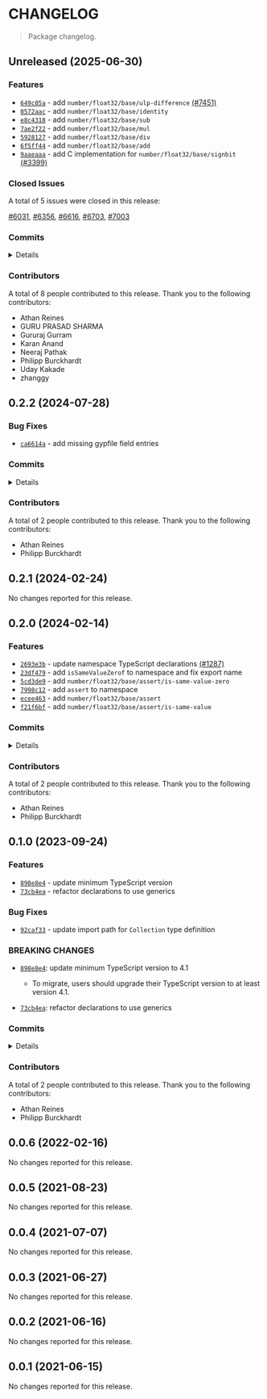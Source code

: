 # CHANGELOG

> Package changelog.

<section class="release" id="unreleased">

## Unreleased (2025-06-30)

<section class="features">

### Features

-   [`649c05a`](https://github.com/stdlib-js/stdlib/commit/649c05af0ca6a85f540fe4ebe9847a667d976c57) - add `number/float32/base/ulp-difference` [(#7451)](https://github.com/stdlib-js/stdlib/pull/7451)
-   [`0572aac`](https://github.com/stdlib-js/stdlib/commit/0572aac77e209513ff935c75f33801451e4a5e33) - add `number/float32/base/identity`
-   [`e8c4318`](https://github.com/stdlib-js/stdlib/commit/e8c4318e592586ca53fd53f5ddebd9be16ac9208) - add `number/float32/base/sub`
-   [`7ae2f22`](https://github.com/stdlib-js/stdlib/commit/7ae2f22a800770e00e3de3d54649399d84f99c4d) - add `number/float32/base/mul`
-   [`5928127`](https://github.com/stdlib-js/stdlib/commit/5928127d8f24750ec68278e6c5cd5adf1c7e95c3) - add `number/float32/base/div`
-   [`6f5ff44`](https://github.com/stdlib-js/stdlib/commit/6f5ff446d16255dec7a70319ed2f71b2f546e72c) - add `number/float32/base/add`
-   [`9aaeaaa`](https://github.com/stdlib-js/stdlib/commit/9aaeaaadf0c59b4d42e2ba7e1a6ea42a1ae2b09d) - add C implementation for `number/float32/base/signbit` [(#3399)](https://github.com/stdlib-js/stdlib/pull/3399)

</section>

<!-- /.features -->

<section class="issues">

### Closed Issues

A total of 5 issues were closed in this release:

[#6031](https://github.com/stdlib-js/stdlib/issues/6031), [#6356](https://github.com/stdlib-js/stdlib/issues/6356), [#6616](https://github.com/stdlib-js/stdlib/issues/6616), [#6703](https://github.com/stdlib-js/stdlib/issues/6703), [#7003](https://github.com/stdlib-js/stdlib/issues/7003)

</section>

<!-- /.issues -->

<section class="commits">

### Commits

<details>

-   [`649c05a`](https://github.com/stdlib-js/stdlib/commit/649c05af0ca6a85f540fe4ebe9847a667d976c57) - **feat:** add `number/float32/base/ulp-difference` [(#7451)](https://github.com/stdlib-js/stdlib/pull/7451) _(by Karan Anand, Athan Reines)_
-   [`647aefa`](https://github.com/stdlib-js/stdlib/commit/647aefae9b5cdc1cb4502481b99c6911ef4406bf) - **chore:** fix C lint errors [(#7460)](https://github.com/stdlib-js/stdlib/pull/7460) _(by zhanggy)_
-   [`5896836`](https://github.com/stdlib-js/stdlib/commit/5896836635aa28aba7c97b3f21d32735d867c43b) - **build:** add package meta data _(by Athan Reines)_
-   [`6c6fd79`](https://github.com/stdlib-js/stdlib/commit/6c6fd79627e1c79e5f98e53a05456057986c911a) - **build:** add package meta data _(by Athan Reines)_
-   [`6803252`](https://github.com/stdlib-js/stdlib/commit/68032524e51f5f6b82e06e13253836ec5a539c40) - **build:** add package meta data _(by Athan Reines)_
-   [`7513cfe`](https://github.com/stdlib-js/stdlib/commit/7513cfee4cc2404b62615c9c9be7c882396e0b39) - **chore:** fix JavaScript lint errors [(#7047)](https://github.com/stdlib-js/stdlib/pull/7047) _(by Uday Kakade, Athan Reines)_
-   [`66f68cf`](https://github.com/stdlib-js/stdlib/commit/66f68cf6493c41ccfe4107e76d04a6bc43769b63) - **chore:** fix EditorConfig lint errors [(#6871)](https://github.com/stdlib-js/stdlib/pull/6871) _(by zhanggy)_
-   [`f3cfeab`](https://github.com/stdlib-js/stdlib/commit/f3cfeaba512914fe482fc3ec96f4293e104a6baf) - **chore:** fix EditorConfig lint errors [(#6861)](https://github.com/stdlib-js/stdlib/pull/6861) _(by zhanggy)_
-   [`57953ed`](https://github.com/stdlib-js/stdlib/commit/57953ed6de1a9a8a992aa0aa884ac23259073c55) - **chore:** fix JavaScript lint errors (issue #6616) [(#6626)](https://github.com/stdlib-js/stdlib/pull/6626) _(by GURU PRASAD SHARMA, Athan Reines)_
-   [`1820a95`](https://github.com/stdlib-js/stdlib/commit/1820a95fb1d37471413f822d2ce004c1b8752b39) - **docs:** update related packages sections [(#6503)](https://github.com/stdlib-js/stdlib/pull/6503) _(by stdlib-bot)_
-   [`a1e230f`](https://github.com/stdlib-js/stdlib/commit/a1e230f29297caa89880e9c194c615a0400fb7bc) - **chore:** clean up cppcheck-suppress comments _(by Karan Anand)_
-   [`0572aac`](https://github.com/stdlib-js/stdlib/commit/0572aac77e209513ff935c75f33801451e4a5e33) - **feat:** add `number/float32/base/identity` _(by Gururaj Gurram)_
-   [`635e38f`](https://github.com/stdlib-js/stdlib/commit/635e38f2c94c01bf24593efce94d1b71811cad4f) - **refactor:** rename file in `number/float32/base/add` [(#5498)](https://github.com/stdlib-js/stdlib/pull/5498) _(by Gururaj Gurram)_
-   [`a4d7692`](https://github.com/stdlib-js/stdlib/commit/a4d7692d31b5f0d46415e9df7b1f6b3a3936086c) - **refactor:** rename file in `number/float32/base/mul` [(#5463)](https://github.com/stdlib-js/stdlib/pull/5463) _(by Gururaj Gurram)_
-   [`5081120`](https://github.com/stdlib-js/stdlib/commit/50811206a32132606851c5b5505c6a1e9b145319) - **refactor:** update paths _(by Gururaj Gurram)_
-   [`e8c4318`](https://github.com/stdlib-js/stdlib/commit/e8c4318e592586ca53fd53f5ddebd9be16ac9208) - **feat:** add `number/float32/base/sub` _(by Gururaj Gurram)_
-   [`1eac550`](https://github.com/stdlib-js/stdlib/commit/1eac550d7e113582faa355fe13dfbb24e02d9238) - **refactor:** update paths _(by Gururaj Gurram)_
-   [`7ae2f22`](https://github.com/stdlib-js/stdlib/commit/7ae2f22a800770e00e3de3d54649399d84f99c4d) - **feat:** add `number/float32/base/mul` _(by Gururaj Gurram)_
-   [`adbcf39`](https://github.com/stdlib-js/stdlib/commit/adbcf39b36d49a9c2876bdc2848e9dac842cf90f) - **refactor:** update paths _(by Gururaj Gurram)_
-   [`5928127`](https://github.com/stdlib-js/stdlib/commit/5928127d8f24750ec68278e6c5cd5adf1c7e95c3) - **feat:** add `number/float32/base/div` _(by Gururaj Gurram)_
-   [`6f5ff44`](https://github.com/stdlib-js/stdlib/commit/6f5ff446d16255dec7a70319ed2f71b2f546e72c) - **feat:** add `number/float32/base/add` _(by Gururaj Gurram)_
-   [`6028758`](https://github.com/stdlib-js/stdlib/commit/6028758df442105f1ac0d4240450c96cf3ad4032) - **docs:** update namespace TypeScript declaration comments [(#4758)](https://github.com/stdlib-js/stdlib/pull/4758) _(by stdlib-bot, Philipp Burckhardt)_
-   [`9aaeaaa`](https://github.com/stdlib-js/stdlib/commit/9aaeaaadf0c59b4d42e2ba7e1a6ea42a1ae2b09d) - **feat:** add C implementation for `number/float32/base/signbit` [(#3399)](https://github.com/stdlib-js/stdlib/pull/3399) _(by Neeraj Pathak, Athan Reines, stdlib-bot)_
-   [`4a70790`](https://github.com/stdlib-js/stdlib/commit/4a707903dfef7c2b56216000165706497d19a251) - **style:** add missing spaces _(by Philipp Burckhardt)_
-   [`a72a67a`](https://github.com/stdlib-js/stdlib/commit/a72a67a667bcf694e5f8f2bc3c8e62714e5832bc) - **chore:** minor clean-up _(by Philipp Burckhardt)_
-   [`b89c97c`](https://github.com/stdlib-js/stdlib/commit/b89c97ce0b812ff0b2aab16b4d77969d44fe3e8c) - **docs:** resolve lint errors in TS declaration files _(by Philipp Burckhardt)_

</details>

</section>

<!-- /.commits -->

<section class="contributors">

### Contributors

A total of 8 people contributed to this release. Thank you to the following contributors:

-   Athan Reines
-   GURU PRASAD SHARMA
-   Gururaj Gurram
-   Karan Anand
-   Neeraj Pathak
-   Philipp Burckhardt
-   Uday Kakade
-   zhanggy

</section>

<!-- /.contributors -->

</section>

<!-- /.release -->

<section class="release" id="v0.2.2">

## 0.2.2 (2024-07-28)

<section class="bug-fixes">

### Bug Fixes

-   [`ca6614a`](https://github.com/stdlib-js/stdlib/commit/ca6614abe2ae5acdcfd6eccaf49a65215f60d99e) - add missing gypfile field entries

</section>

<!-- /.bug-fixes -->

<section class="commits">

### Commits

<details>

-   [`272ae7a`](https://github.com/stdlib-js/stdlib/commit/272ae7ac5c576c68cfab1b6e304c86407faa20cd) - **docs:** remove comment _(by Athan Reines)_
-   [`2777e4b`](https://github.com/stdlib-js/stdlib/commit/2777e4be161869d09406e3b17947d24c64b47af2) - **bench:** resolve lint errors in benchmarks _(by Athan Reines)_
-   [`d04dcbd`](https://github.com/stdlib-js/stdlib/commit/d04dcbd6dc3b0bf4a89bd3947d317fa5ff15bb38) - **docs:** remove private annotations in C comments _(by Philipp Burckhardt)_
-   [`41d41e9`](https://github.com/stdlib-js/stdlib/commit/41d41e959b4eaad3c631e6898e3144a4015a5458) - **test:** include trailing newlines in Julia-generated JSON fixtures _(by Philipp Burckhardt)_
-   [`9ed7d0e`](https://github.com/stdlib-js/stdlib/commit/9ed7d0e7d57edb5ad0dfb65c944bed87d475cbf3) - **chore:** add missing trailing newlines _(by Philipp Burckhardt)_
-   [`0d3b4d0`](https://github.com/stdlib-js/stdlib/commit/0d3b4d0ceeb5eb56c80da840d3f080f98af7229b) - **chore:** remove extra spaces and lint fixes _(by Philipp Burckhardt)_
-   [`28433d6`](https://github.com/stdlib-js/stdlib/commit/28433d637a39abec34dddc51d88c59fdc7c38f3a) - **docs:** clean-up C function parameter and return annotations _(by Philipp Burckhardt)_
-   [`ca6614a`](https://github.com/stdlib-js/stdlib/commit/ca6614abe2ae5acdcfd6eccaf49a65215f60d99e) - **fix:** add missing gypfile field entries _(by Philipp Burckhardt)_

</details>

</section>

<!-- /.commits -->

<section class="contributors">

### Contributors

A total of 2 people contributed to this release. Thank you to the following contributors:

-   Athan Reines
-   Philipp Burckhardt

</section>

<!-- /.contributors -->

</section>

<!-- /.release -->

<section class="release" id="v0.2.1">

## 0.2.1 (2024-02-24)

No changes reported for this release.

</section>

<!-- /.release -->

<section class="release" id="v0.2.0">

## 0.2.0 (2024-02-14)

<section class="features">

### Features

-   [`2693e3b`](https://github.com/stdlib-js/stdlib/commit/2693e3b3f0382542a51fc57d78e9ab59e2dc0681) - update namespace TypeScript declarations [(#1287)](https://github.com/stdlib-js/stdlib/pull/1287)
-   [`23df479`](https://github.com/stdlib-js/stdlib/commit/23df479470a45974b8d87559cc7c9e63e3c321c0) - add `isSameValueZerof` to namespace and fix export name
-   [`5cd3de9`](https://github.com/stdlib-js/stdlib/commit/5cd3de9d141fefc57ccfe2e59cd96d2d0b75b0c4) - add `number/float32/base/assert/is-same-value-zero`
-   [`7998c12`](https://github.com/stdlib-js/stdlib/commit/7998c12dc21a5b8b0d8a349d2d130946fd36745e) - add `assert` to namespace
-   [`ecee463`](https://github.com/stdlib-js/stdlib/commit/ecee463b893c3d850ac8653ce578ec2084b79a83) - add `number/float32/base/assert`
-   [`f21f6bf`](https://github.com/stdlib-js/stdlib/commit/f21f6bf27b244b94af0053364d95286aa37dfa52) - add `number/float32/base/assert/is-same-value`

</section>

<!-- /.features -->

<section class="commits">

### Commits

<details>

-   [`2693e3b`](https://github.com/stdlib-js/stdlib/commit/2693e3b3f0382542a51fc57d78e9ab59e2dc0681) - **feat:** update namespace TypeScript declarations [(#1287)](https://github.com/stdlib-js/stdlib/pull/1287) _(by stdlib-bot, Athan Reines)_
-   [`322d1ca`](https://github.com/stdlib-js/stdlib/commit/322d1cac1bb150c548b5ad3b3086acd8e74a7bbd) - **docs:** update namespace table of contents [(#1284)](https://github.com/stdlib-js/stdlib/pull/1284) _(by stdlib-bot, Philipp Burckhardt)_
-   [`442fbfc`](https://github.com/stdlib-js/stdlib/commit/442fbfc181ef5859b67bdfad43dbe998ad07783e) - **docs:** update Markdown stdlib package URLs [(#1274)](https://github.com/stdlib-js/stdlib/pull/1274) _(by stdlib-bot)_
-   [`78512b9`](https://github.com/stdlib-js/stdlib/commit/78512b93f38716a72ab4e65f1eca52d3ff6eea77) - **docs:** update link _(by Athan Reines)_
-   [`23df479`](https://github.com/stdlib-js/stdlib/commit/23df479470a45974b8d87559cc7c9e63e3c321c0) - **feat:** add `isSameValueZerof` to namespace and fix export name _(by Athan Reines)_
-   [`5cd3de9`](https://github.com/stdlib-js/stdlib/commit/5cd3de9d141fefc57ccfe2e59cd96d2d0b75b0c4) - **feat:** add `number/float32/base/assert/is-same-value-zero` _(by Athan Reines)_
-   [`7998c12`](https://github.com/stdlib-js/stdlib/commit/7998c12dc21a5b8b0d8a349d2d130946fd36745e) - **feat:** add `assert` to namespace _(by Athan Reines)_
-   [`ecee463`](https://github.com/stdlib-js/stdlib/commit/ecee463b893c3d850ac8653ce578ec2084b79a83) - **feat:** add `number/float32/base/assert` _(by Athan Reines)_
-   [`f21f6bf`](https://github.com/stdlib-js/stdlib/commit/f21f6bf27b244b94af0053364d95286aa37dfa52) - **feat:** add `number/float32/base/assert/is-same-value` _(by Athan Reines)_
-   [`dea49e0`](https://github.com/stdlib-js/stdlib/commit/dea49e03ab5571233e3da26835a6a6d3256d5737) - **docs:** use single quotes in require calls instead of backticks _(by Philipp Burckhardt)_
-   [`f27ce09`](https://github.com/stdlib-js/stdlib/commit/f27ce0926a5e68db75d9bcaeaa0e7dd0ffaf08b9) - **docs:** update related packages sections [(#1254)](https://github.com/stdlib-js/stdlib/pull/1254) _(by stdlib-bot)_
-   [`8ef1f9e`](https://github.com/stdlib-js/stdlib/commit/8ef1f9eb45527886ba9b0c341704c8ffe6cffbb3) - **docs:** update related packages sections [(#1233)](https://github.com/stdlib-js/stdlib/pull/1233) _(by stdlib-bot)_
-   [`398a2ac`](https://github.com/stdlib-js/stdlib/commit/398a2ac65d2291cf7ea630f3a5665c6395502792) - **docs:** update related packages sections [(#1228)](https://github.com/stdlib-js/stdlib/pull/1228) _(by stdlib-bot)_
-   [`1879534`](https://github.com/stdlib-js/stdlib/commit/18795348ac0c51d3b13c1b26c0f5921ec5fd010c) - **docs:** update related packages sections [(#1179)](https://github.com/stdlib-js/stdlib/pull/1179) _(by stdlib-bot)_
-   [`78a556e`](https://github.com/stdlib-js/stdlib/commit/78a556efa2f1da29eb9081d393f5768ad1518117) - **docs:** update related packages sections [(#1145)](https://github.com/stdlib-js/stdlib/pull/1145) _(by stdlib-bot)_
-   [`9502ed2`](https://github.com/stdlib-js/stdlib/commit/9502ed27e2853e312c556a48bdd7775095e66709) - **build:** replace tslint directive with eslint equivalent _(by Philipp Burckhardt)_
-   [`9a75516`](https://github.com/stdlib-js/stdlib/commit/9a7551640d420e985f4d2c68d0f82f0ab2ecaf9e) - **docs:** fix variable declarations _(by Athan Reines)_
-   [`66c2911`](https://github.com/stdlib-js/stdlib/commit/66c29117b42d0c8d2b277f9f05b987e01dab9c5b) - **docs:** update links _(by Athan Reines)_
-   [`d73bbf4`](https://github.com/stdlib-js/stdlib/commit/d73bbf43d222f935085f8ecf7526e5f57835f74e) - **build:** replace lint directives _(by Philipp Burckhardt)_

</details>

</section>

<!-- /.commits -->

<section class="contributors">

### Contributors

A total of 2 people contributed to this release. Thank you to the following contributors:

-   Athan Reines
-   Philipp Burckhardt

</section>

<!-- /.contributors -->

</section>

<!-- /.release -->

<section class="release" id="v0.1.0">

## 0.1.0 (2023-09-24)

<section class="features">

### Features

-   [`898e8e4`](https://github.com/stdlib-js/stdlib/commit/898e8e45b2ff0b16c3b7a04786f4e2577422f5b6) - update minimum TypeScript version
-   [`73cb4ea`](https://github.com/stdlib-js/stdlib/commit/73cb4eaa7b0970afddb4153f80df32d58e71676d) - refactor declarations to use generics

</section>

<!-- /.features -->

<section class="bug-fixes">

### Bug Fixes

-   [`92caf33`](https://github.com/stdlib-js/stdlib/commit/92caf33737034f6a06ca338ffba5b0095863ab0e) - update import path for `Collection` type definition

</section>

<!-- /.bug-fixes -->

<section class="breaking-changes">

### BREAKING CHANGES

-   [`898e8e4`](https://github.com/stdlib-js/stdlib/commit/898e8e45b2ff0b16c3b7a04786f4e2577422f5b6): update minimum TypeScript version to 4.1

    -   To migrate, users should upgrade their TypeScript version to at least version 4.1.

-   [`73cb4ea`](https://github.com/stdlib-js/stdlib/commit/73cb4eaa7b0970afddb4153f80df32d58e71676d): refactor declarations to use generics

</section>

<!-- /.breaking-changes -->

<section class="commits">

### Commits

<details>

-   [`898e8e4`](https://github.com/stdlib-js/stdlib/commit/898e8e45b2ff0b16c3b7a04786f4e2577422f5b6) - **feat:** update minimum TypeScript version _(by Philipp Burckhardt)_
-   [`92caf33`](https://github.com/stdlib-js/stdlib/commit/92caf33737034f6a06ca338ffba5b0095863ab0e) - **fix:** update import path for `Collection` type definition _(by Athan Reines)_
-   [`73cb4ea`](https://github.com/stdlib-js/stdlib/commit/73cb4eaa7b0970afddb4153f80df32d58e71676d) - **feat:** refactor declarations to use generics _(by Athan Reines)_
-   [`28e1c84`](https://github.com/stdlib-js/stdlib/commit/28e1c84390d88044883c9ef940a12f38d66ea3ef) - **docs:** resolve C lint errors _(by Athan Reines)_

</details>

</section>

<!-- /.commits -->

<section class="contributors">

### Contributors

A total of 2 people contributed to this release. Thank you to the following contributors:

-   Athan Reines
-   Philipp Burckhardt

</section>

<!-- /.contributors -->

</section>

<!-- /.release -->

<section class="release" id="v0.0.6">

## 0.0.6 (2022-02-16)

No changes reported for this release.

</section>

<!-- /.release -->

<section class="release" id="v0.0.5">

## 0.0.5 (2021-08-23)

No changes reported for this release.

</section>

<!-- /.release -->

<section class="release" id="v0.0.4">

## 0.0.4 (2021-07-07)

No changes reported for this release.

</section>

<!-- /.release -->

<section class="release" id="v0.0.3">

## 0.0.3 (2021-06-27)

No changes reported for this release.

</section>

<!-- /.release -->

<section class="release" id="v0.0.2">

## 0.0.2 (2021-06-16)

No changes reported for this release.

</section>

<!-- /.release -->

<section class="release" id="v0.0.1">

## 0.0.1 (2021-06-15)

No changes reported for this release.

</section>

<!-- /.release -->

